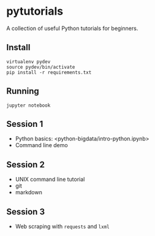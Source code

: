 # pytutorials
A collection of useful Python tutorials for beginners.


Install
-------

    virtualenv pydev
    source pydev/bin/activate
    pip install -r requirements.txt


Running
-------

    jupyter notebook
    



Session 1
---------
  - Python basics: <python-bigdata/intro-python.ipynb>
  - Command line demo


Session 2
---------
  - UNIX command line tutorial
  - git 
  - markdown


Session 3
---------
  - Web scraping with `requests` and `lxml`


